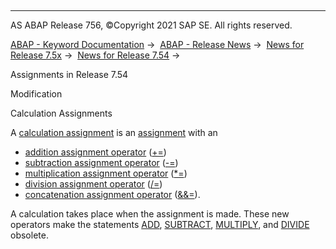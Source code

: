   

* * *

AS ABAP Release 756, ©Copyright 2021 SAP SE. All rights reserved.

[ABAP - Keyword Documentation](https://help.sap.com/doc/abapdocu_756_index_htm/7.56/en-US/abenabap.htm) →  [ABAP - Release News](https://help.sap.com/doc/abapdocu_756_index_htm/7.56/en-US/abennews.htm) →  [News for Release 7.5x](https://help.sap.com/doc/abapdocu_756_index_htm/7.56/en-US/abennews-75.htm) →  [News for Release 7.54](https://help.sap.com/doc/abapdocu_756_index_htm/7.56/en-US/abennews-754.htm) → 

Assignments in Release 7.54

Modification

Calculation Assignments

A [calculation assignment](https://help.sap.com/doc/abapdocu_756_index_htm/7.56/en-US/abencalculation_assignment_glosry.htm "Glossary Entry") is an [assignment](https://help.sap.com/doc/abapdocu_756_index_htm/7.56/en-US/abenassignment_glosry.htm "Glossary Entry") with an

-   [addition assignment operator](https://help.sap.com/doc/abapdocu_756_index_htm/7.56/en-US/abenadd_assignment_op_glosry.htm "Glossary Entry") ([+=](https://help.sap.com/doc/abapdocu_756_index_htm/7.56/en-US/abencalculation_assignments.htm))
-   [subtraction assignment operator](https://help.sap.com/doc/abapdocu_756_index_htm/7.56/en-US/abensub_assignment_op_glosry.htm "Glossary Entry") ([\-=](https://help.sap.com/doc/abapdocu_756_index_htm/7.56/en-US/abencalculation_assignments.htm))
-   [multiplication assignment operator](https://help.sap.com/doc/abapdocu_756_index_htm/7.56/en-US/abenmult_assignment_op_glosry.htm "Glossary Entry") ([\*=](https://help.sap.com/doc/abapdocu_756_index_htm/7.56/en-US/abencalculation_assignments.htm))
-   [division assignment operator](https://help.sap.com/doc/abapdocu_756_index_htm/7.56/en-US/abendiv_assignment_op_glosry.htm "Glossary Entry") ([/=](https://help.sap.com/doc/abapdocu_756_index_htm/7.56/en-US/abencalculation_assignments.htm))
-   [concatenation assignment operator](https://help.sap.com/doc/abapdocu_756_index_htm/7.56/en-US/abenconcat_assignment_op_glosry.htm "Glossary Entry") ([&&=](https://help.sap.com/doc/abapdocu_756_index_htm/7.56/en-US/abencalculation_assignment_string.htm)).

A calculation takes place when the assignment is made. These new operators make the statements [ADD](https://help.sap.com/doc/abapdocu_756_index_htm/7.56/en-US/abapadd.htm), [SUBTRACT](https://help.sap.com/doc/abapdocu_756_index_htm/7.56/en-US/abapsubtract_multiply_divide.htm), [MULTIPLY](https://help.sap.com/doc/abapdocu_756_index_htm/7.56/en-US/abapsubtract_multiply_divide.htm), and [DIVIDE](https://help.sap.com/doc/abapdocu_756_index_htm/7.56/en-US/abapsubtract_multiply_divide.htm) obsolete.